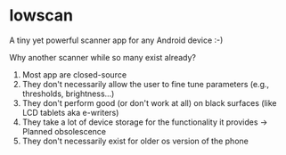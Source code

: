 # lowscan
A tiny yet powerful scanner app for any Android device :-)

Why another scanner while so many exist already?

1. Most app are closed-source
2. They don't necessarily allow the user to fine tune parameters (e.g., thresholds, brightness...)
3. They don't perform good (or don't work at all) on black surfaces (like LCD tablets aka e-writers)
4. They take a lot of device storage for the functionality it provides -> Planned obsolescence
5. They don't necessarily exist for older os version of the phone
